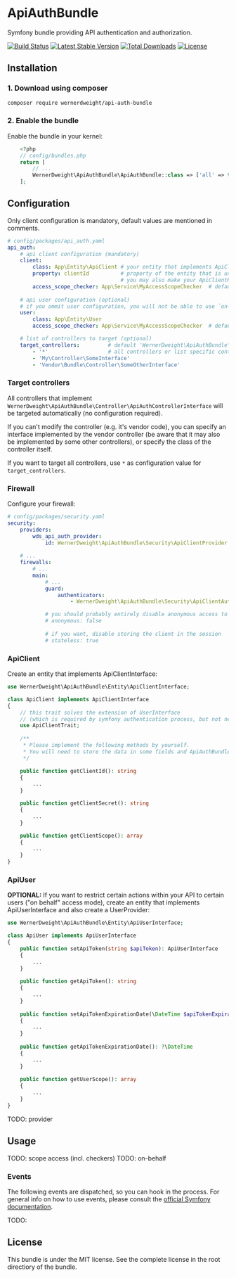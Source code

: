 ApiAuthBundle
====================================

Symfony bundle providing API authentication and authorization.

[![Build Status](https://travis-ci.org/wernerdweight/ApiAuthBundle.svg?branch=master)](https://travis-ci.org/wernerdweight/ApiAuthBundle)
[![Latest Stable Version](https://poser.pugx.org/wernerdweight/api-auth-bundle/v/stable)](https://packagist.org/packages/wernerdweight/api-auth-bundle)
[![Total Downloads](https://poser.pugx.org/wernerdweight/api-auth-bundle/downloads)](https://packagist.org/packages/wernerdweight/api-auth-bundle)
[![License](https://poser.pugx.org/wernerdweight/api-auth-bundle/license)](https://packagist.org/packages/wernerdweight/api-auth-bundle)


Installation
------------

### 1. Download using composer

```bash
composer require wernerdweight/api-auth-bundle
```

### 2. Enable the bundle

Enable the bundle in your kernel:

```php
    <?php
    // config/bundles.php
    return [
        // ...
        WernerDweight\ApiAuthBundle\ApiAuthBundle::class => ['all' => true],
    ];
```

Configuration
------------

Only client configuration is mandatory, default values are mentioned in comments. 

```yaml
# config/packages/api_auth.yaml
api_auth:
    # api client configuration (mandatory)
    client:
        class: App\Entity\ApiClient # your entity that implements ApiClientInterface
        property: clientId          # property of the entity that is used as client id
                                    # you may also make your ApiClientRepository extend UserLoaderInterface and ommit the property setting
        access_scope_checker: App\Service\MyAccessScopeChecker  # default is RouteChecker (see below) 
    
    # api user configuration (optional)
    # if you ommit user configuration, you will not be able to use `on-behalf` access mode (see below)
    user:
        class: App\Entity\User
        access_scope_checker: App\Service\MyAccessScopeChecker  # default is RouteChecker (see below)

    # list of controllers to target (optional)
    target_controllers:         # default 'WernerDweight\ApiAuthBundle\Contrtoller\ApiAuthControllerInterface'
        - '*'                   # all controllers or list specific controllers (see next line)
        - 'My\Controller\SomeInterface'
        - 'Vendor\Bundle\Controller\SomeOtherInterface'
```

### Target controllers

All controllers that implement `WernerDweight\ApiAuthBundle\Controller\ApiAuthControllerInterface` will be targeted automatically (no configuration required).

If you can't modify the controller (e.g. it's vendor code), you can specify an interface implemented by the vendor controller (be aware that it may also be implemented by some other controllers), or specify the class of the controller itself.

If you want to target all controllers, use `*` as configuration value for `target_controllers`.

### Firewall

Configure your firewall:

```yaml
# config/packages/security.yaml
security:
    providers:
        wds_api_auth_provider:
            id: WernerDweight\ApiAuthBundle\Security\ApiClientProvider
    
    # ...
    firewalls:
        # ...
        main:
            # ...
            guard:
                authenticators:
                    - WernerDweight\ApiAuthBundle\Security\ApiClientAuthenticator

            # you should probably entirely disable anonymous access to the api
            # anonymous: false
            
            # if you want, disable storing the client in the session
            # stateless: true
```

### ApiClient

Create an entity that implements ApiClientInterface:

```php
use WernerDweight\ApiAuthBundle\Entity\ApiClientInterface;

class ApiClient implements ApiClientInterface
{
    // this trait solves the extension of UserInterface
    // (which is required by symfony authentication process, but not necessary for the ApiClient as such)
    use ApiClientTrait;
    
    /**
     * Please implement the following methods by yourself.
     * You will need to store the data in some fields and ApiAuthBundle doesn't want to force you to use exact field names and mappings.
     */

    public function getClientId(): string
    {
        ...
    }

    public function getClientSecret(): string
    {
        ...
    }

    public function getClientScope(): array
    {
        ...
    }
}
```

### ApiUser

**OPTIONAL:** If you want to restrict certain actions within your API to certain users ("on behalf" access mode), create an entity that implements ApiUserInterface and also create a UserProvider:

```php
use WernerDweight\ApiAuthBundle\Entity\ApiUserInterface;

class ApiUser implements ApiUserInterface
{
    public function setApiToken(string $apiToken): ApiUserInterface
    {
        ...
    }
    
    public function getApiToken(): string
    {
        ...
    }
    
    public function setApiTokenExpirationDate(\DateTime $apiTokenExpirationDate): ApiUserInterface
    {
        ...
    }
    
    public function getApiTokenExpirationDate(): ?\DateTime
    {
        ...
    }
    
    public function getUserScope(): array
    {
        ...
    }
}
```

TODO: provider

Usage
------------

TODO: scope access (incl. checkers)
TODO: on-behalf

### Events

The following events are dispatched, so you can hook in the process. For general info on how to use events, please consult the [official Symfony documentation](https://symfony.com/doc/current/event_dispatcher.html).

TODO:

License
-------
This bundle is under the MIT license. See the complete license in the root directiory of the bundle.
